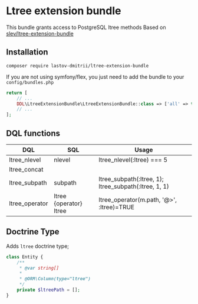 # Ltree extension bundle

This bundle grants access to PostgreSQL ltree methods
Based on [slev/ltree-extension-bundle](https://github.com/semin-lev/ltree-extension-bundle)

## Installation

```shell script
composer require lastov-dmitrii/ltree-extension-bundle
```

If you are not using symfony/flex, you just need to add the bundle to your `config/bundles.php`

```php
return [
    // ...
    DDL\LtreeExtensionBundle\LtreeExtensionBundle::class => ['all' => true],
    // ...
];
```

## DQL functions

| DQL            	| SQL                    	| Usage                                                 	|
|----------------	|------------------------	|-------------------------------------------------------	|
| ltree_nlevel   	| nlevel                 	| ltree_nlevel(:ltree) === 5                            	|
| ltree_concat   	| ||                     	| ltree_concat(:a, :b)                                  	|
| ltree_subpath  	| subpath                	| ltree_subpath(:ltree, 1); ltree_subpath(:ltree, 1, 1) 	|
| ltree_operator 	| ltree {operator} ltree 	| ltree_operator(m.path, '@>', :ltree)=TRUE             	|

## Doctrine Type

Adds `ltree` doctrine type;

```php
class Entity {
    /**
     * @var string[]
     *
     * @ORM\Column(type="ltree")
     */
    private $ltreePath = [];
}
```

